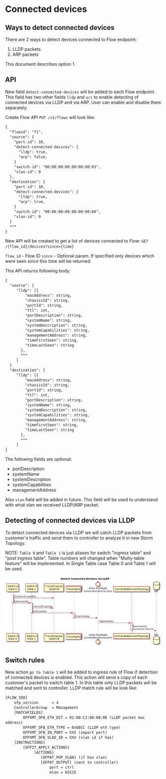 # Connected devices

## Ways to detect connected devices

There are 2 ways to detect devices connected to Flow endpoint:
1. LLDP packets
2. ARP packets

This document describes option 1.

## API

New field `detect-connected-devices` will be added to each Flow endpoint.
This field has two other fields `lldp` and `arc` to enable detecting of connected devices via LLDP and via ARP.
User can enable and disable them separately. 

Create Flow API `PUT /v1/flows` will look like: 

~~~
{
  "flowid": "f1",
  "source": {
    "port-id": 10,
    "detect-connected-devices": {
      "lldp": true,
      "arp": false,
    }
    "switch-id": "00:00:00:00:00:00:00:03",
    "vlan-id": 0
  },
  "destination": {
    "port-id": 10,
    "detect-connected-devices": {
      "lldp": true,
      "arp": true,
    }
    "switch-id": "00:00:00:00:00:00:00:04",
    "vlan-id": 0
  }
  ***
}

~~~

New API will be created to get a list of devices connected to Flow: `GET /{flow_id}/devices?since={time}`

`flow_id` - Flow ID
`since` - Optional param. If specified only devices which were seen since this time will be returned.

This API returns following body:

~~~
{
  "source": {
     "lldp": [{
         "macAddress": string,
         "chassisId": string,
         "portId": string,
         "ttl": int,
         "portDescription": string,
         "systemName": string,
         "systemDescription": string,
         "systemCapabilities": string,
         "managementAddress": string,
         "timeFirstSeen": string,
         "timeLastSeen": string
       },
       ***
     ]
  }
  "destination": {
     "lldp": [{
         "macAddress": string,
         "chassisId": string,
         "portId": string,
         "ttl": int,
         "portDescription": string,
         "systemName": string,
         "systemDescription": string,
         "systemCapabilities": string,
         "managementAddress": string,
         "timeFirstSeen": string,
         "timeLastSeen": string
       },
       ***
     ]
}

~~~

The following fields are optional:

* portDescription
* systemName
* systemDescription
* systemCapabilities
* managementAddress

Also `vlan` field will be added in future. This field will be used to understand with
what vlan we received LLDP/ARP packet.  

## Detecting of connected devices via LLDP 

To detect connected devices via LLDP we will catch LLDP packets from customer's traffic
and send them to controller to analyze it in new Storm Topology.

NOTE: `Table 0` and `Table 1` is just aliases for switch "ingress table" and "post ingress table".
Table numbers will changed when "Multy-table feature" will be implemented.
In Single Table case Table 0 and Table 1 will be used.  

![Catching of LLDP](lldp_catching.png "Catching of LLDP")

## Switch rules

New action `go to table 1` will be added to ingress rule of Flow if detection of connected devices is enabled.
This action will send a copy of each customer's packet to switch table 1.
In this table only LLDP packets will be matched and sent to controller.
LLDP match rule will be look like:

```
[FLOW_ID0]
    ofp_version      = 4
    ControllerGroup  = Management
    [MATCHFIELDS]
        OFPXMT_OFB_ETH_DST = 01:80:C2:00:00:0E (LLDP packet mac address)
        OFPXMT_OFB_ETH_TYPE = 0x88CC (LLDP eth type) 
        OFPXMT_OFB_IN_PORT = XXX (import port) 
        OFPXMT_OFB_VLAD_ID = XXX (vlan id if has) 
    [INSTRUCTIONS]
        [OFPIT_APPLY_ACTIONS]
             [ACTIONS]
                [OFPAT_POP_VLAN] (if has vlan)
                [OFPAT_OUTPUT] (sent to controller)
                    port = ctrl
                    mlen = 65535

```
